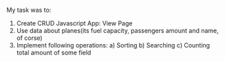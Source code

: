 My task was to:
  1. Create CRUD Javascript App: View Page
  2. Use data about planes(its fuel capacity, passengers amount and name, of corse)
  3. Implement following operations:
      a) Sorting
      b) Searching
      c) Counting total amount of some field

